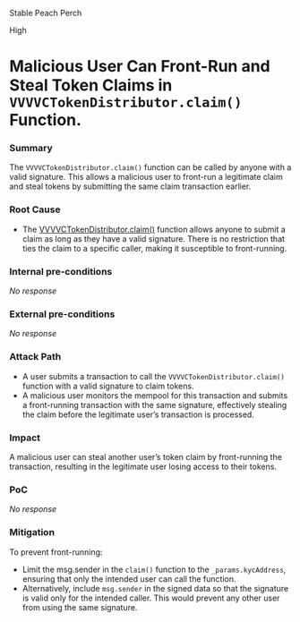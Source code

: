 Stable Peach Perch

High

# Malicious User Can Front-Run and Steal Token Claims in `VVVVCTokenDistributor.claim()` Function.

### Summary

The `VVVVCTokenDistributor.claim()` function can be called by anyone with a valid signature. This allows a malicious user to front-run a legitimate claim and steal tokens by submitting the same claim transaction earlier.

### Root Cause

- The [VVVVCTokenDistributor.claim()](https://github.com/sherlock-audit/2024-11-vvv-exchange-update/blob/main/vvv-platform-smart-contracts/contracts/vc/VVVVCTokenDistributor.sol#L106-L145) function allows anyone to submit a claim as long as they have a valid signature. There is no restriction that ties the claim to a specific caller, making it susceptible to front-running.

### Internal pre-conditions

_No response_

### External pre-conditions

_No response_

### Attack Path

- A user submits a transaction to call the `VVVVCTokenDistributor.claim()` function with a valid signature to claim tokens.
- A malicious user monitors the mempool for this transaction and submits a front-running transaction with the same signature, effectively stealing the claim before the legitimate user’s transaction is processed.

### Impact

A malicious user can steal another user’s token claim by front-running the transaction, resulting in the legitimate user losing access to their tokens.


### PoC

_No response_

### Mitigation

To prevent front-running:
- Limit the msg.sender in the `claim()` function to the `_params.kycAddress`, ensuring that only the intended user can call the function.
- Alternatively, include `msg.sender` in the signed data so that the signature is valid only for the intended caller. This would prevent any other user from using the same signature.